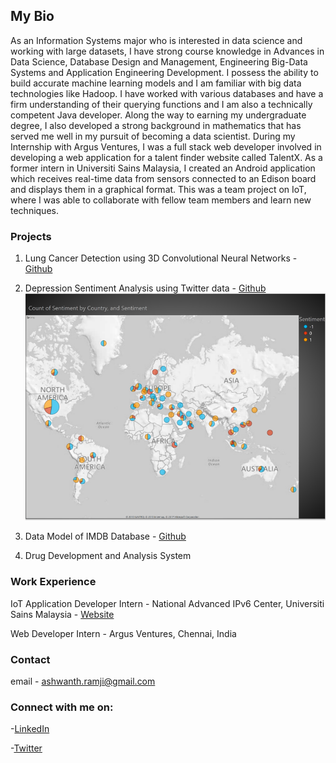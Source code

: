 ## My Bio

As an Information Systems major who is interested in data science and working with large datasets, I have strong course knowledge in Advances in Data Science, Database Design and Management, Engineering Big-Data Systems and Application Engineering Development. I possess the ability to build accurate machine learning models and I am familiar with big data technologies like Hadoop. I have worked with various databases and have a firm understanding of their querying functions and I am also a technically competent Java developer.  Along the way to earning my undergraduate degree, I also developed a strong background in mathematics that has served me well in my pursuit of becoming a data scientist. During my Internship with Argus Ventures, I was a full stack web developer involved in developing a web application for a talent finder website called TalentX. As a former intern in Universiti Sains Malaysia, I created an Android application which receives real-time data from sensors connected to an Edison board and displays them in a graphical format. This was a team project on IoT, where I was able to collaborate with fellow team members and learn new techniques. 

### Projects

1. Lung Cancer Detection using 3D Convolutional Neural Networks - [Github](https://github.com/AshwanthRamji/Lung-Cancer-Detection-Using-3D-Convolutional-Neural-Networks)
2. Depression Sentiment Analysis using Twitter data - [Github](https://github.com/AshwanthRamji/Depression-Sentiment-Analysis-with-Twitter-Data)
![Country Sentiment](https://github.com/AshwanthRamji/Depression-Sentiment-Analysis-with-Twitter-Data/blob/master/CountrySentiment.png)
3. Data Model of IMDB Database - [Github](https://github.com/AshwanthRamji/Data-Model-of-IMDB-Database)

4. Drug Development and Analysis System

### Work Experience

IoT Application Developer Intern - National Advanced IPv6 Center, Universiti Sains Malaysia - [Website](http://www.nav6.usm.my/)

Web Developer Intern - Argus Ventures, Chennai, India

### Contact

email - ashwanth.ramji@gmail.com

### Connect with me on:

-[LinkedIn]( www.linkedin.com/in/ashwanth-ramji)

-[Twitter](https://twitter.com/AshwanthRamji?lang=en)

